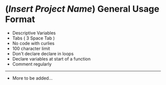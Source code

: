 # (*Insert Project Name*) General Usage Format

- Descriptive Variables
- Tabs ( 3 Space Tab )
- No code with curlies
- 100 character limit
- Don't declare declare in loops
- Declare variables at start of a function
- Comment regularly
- ---
- More to be added...
